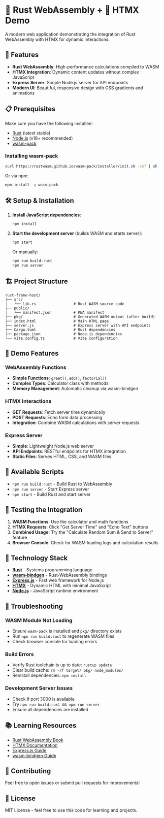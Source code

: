 # 🦀 Rust WebAssembly + 🔄 HTMX Demo

A modern web application demonstrating the integration of Rust WebAssembly with HTMX for dynamic interactions.

## 🚀 Features

- **Rust WebAssembly**: High-performance calculations compiled to WASM
- **HTMX Integration**: Dynamic content updates without complex JavaScript
- **Express Server**: Simple Node.js server for API endpoints
- **Modern UI**: Beautiful, responsive design with CSS gradients and animations

## 📋 Prerequisites

Make sure you have the following installed:

- [Rust](https://rustup.rs/) (latest stable)
- [Node.js](https://nodejs.org/) (v18+ recommended)
- [wasm-pack](https://rustwasm.github.io/wasm-pack/)

### Installing wasm-pack

```bash
curl https://rustwasm.github.io/wasm-pack/installer/init.sh -sSf | sh
```

Or via npm:
```bash
npm install -g wasm-pack
```

## 🛠️ Setup & Installation

1. **Install JavaScript dependencies**:
   ```bash
   npm install
   ```

2. **Start the development server** (builds WASM and starts server):
   ```bash
   npm start
   ```

   Or manually:
   ```bash
   npm run build:rust
   npm run server
   ```

## 🏗️ Project Structure

```
rust-frame-host/
├── src/
│   └── lib.rs                 # Rust WASM source code
├── public/
│   └── manifest.json          # PWA manifest
├── pkg/                       # Generated WASM output (after build)
├── index.html                 # Main HTML page
├── server.js                  # Express server with API endpoints
├── Cargo.toml                 # Rust dependencies
├── package.json               # Node.js dependencies
└── vite.config.ts             # Vite configuration
```

## 🎯 Demo Features

### WebAssembly Functions
- **Simple Functions**: `greet()`, `add()`, `factorial()`
- **Complex Types**: Calculator class with methods
- **Memory Management**: Automatic cleanup via wasm-bindgen

### HTMX Interactions
- **GET Requests**: Fetch server time dynamically
- **POST Requests**: Echo form data processing
- **Integration**: Combine WASM calculations with server requests

### Express Server
- **Simple**: Lightweight Node.js web server
- **API Endpoints**: RESTful endpoints for HTMX integration
- **Static Files**: Serves HTML, CSS, and WASM files

## 🔧 Available Scripts

- `npm run build:rust` - Build Rust to WebAssembly
- `npm run server` - Start Express server
- `npm start` - Build Rust and start server

## 🧪 Testing the Integration

1. **WASM Functions**: Use the calculator and math functions
2. **HTMX Requests**: Click "Get Server Time" and "Echo Text" buttons
3. **Combined Usage**: Try the "Calculate Random Sum & Send to Server" feature
4. **Browser Console**: Check for WASM loading logs and calculation results

## 🔗 Technology Stack

- **[Rust](https://rust-lang.org/)** - Systems programming language
- **[wasm-bindgen](https://rustwasm.github.io/wasm-bindgen/)** - Rust-WebAssembly bindings
- **[Express.js](https://expressjs.com/)** - Fast web framework for Node.js
- **[HTMX](https://htmx.org/)** - Dynamic HTML with minimal JavaScript
- **[Node.js](https://nodejs.org/)** - JavaScript runtime environment

## 🚨 Troubleshooting

### WASM Module Not Loading
- Ensure `wasm-pack` is installed and `pkg/` directory exists
- Run `npm run build:rust` to regenerate WASM files
- Check browser console for loading errors

### Build Errors
- Verify Rust toolchain is up to date: `rustup update`
- Clear build cache: `rm -rf target/ pkg/ node_modules/`
- Reinstall dependencies: `npm install`

### Development Server Issues
- Check if port 3000 is available
- Try `npm run build:rust && npm run server`
- Ensure all dependencies are installed

## 📚 Learning Resources

- [Rust WebAssembly Book](https://rustwasm.github.io/book/)
- [HTMX Documentation](https://htmx.org/docs/)
- [Express.js Guide](https://expressjs.com/en/guide/routing.html)
- [wasm-bindgen Guide](https://rustwasm.github.io/wasm-bindgen/)

## 🤝 Contributing

Feel free to open issues or submit pull requests for improvements!

## 📄 License

MIT License - feel free to use this code for learning and projects. 